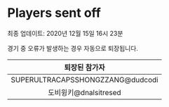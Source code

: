 # Players sent off
최종 업데이트: 2020년 12월 15일 16시 23분


경기 중 오류가 발생하는 경우 자동으로 퇴장됩니다.


| 퇴장된 참가자 |
|:---:|
| SUPERULTRACAPSSHONGZZANG@dudcodi |
| 도비윙키@dnalsitresed |